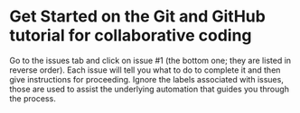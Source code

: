 # Get Started on the Git and GitHub tutorial for collaborative coding

Go to the issues tab and click on issue #1 (the bottom one; they are listed in reverse order). Each issue will tell you what to do to complete it and then give instructions for proceeding. Ignore the labels associated with issues, those are used to assist the underlying automation that guides you through the process.
